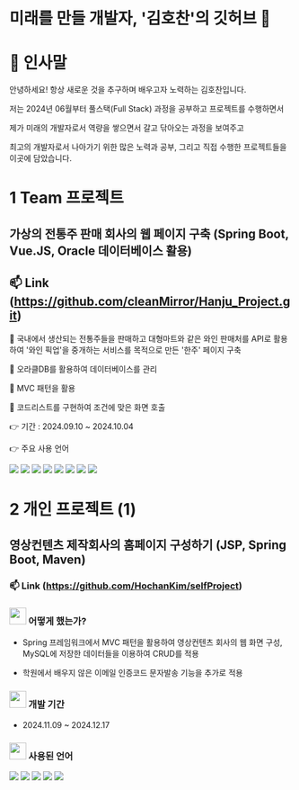# 미래를 만들 개발자, '김호찬'의 깃허브 👋

<!--
**HochanKim/HochanKim** is a ✨ _special_ ✨ repository because its `README.md` (this file) appears on your GitHub profile.

Here are some ideas to get you started:

- 🔭 I’m currently working on ...
- 🌱 I’m currently learning ...
- 👯 I’m looking to collaborate on ...
- 🤔 I’m looking for help with ...
- 💬 Ask me about ...
- 📫 How to reach me: ...
- 😄 Pronouns: ...
- ⚡ Fun fact: ...
-->
# 📜 인사말

안녕하세요! 항상 새로운 것을 추구하며 배우고자 노력하는 김호찬입니다.

저는 2024년 06월부터 풀스택(Full Stack) 과정을 공부하고 프로젝트를 수행하면서

제가 미래의 개발자로서 역량을 쌓으면서 갈고 닦아오는 과정을 보여주고

최고의 개발자로서 나아가기 위한 많은 노력과 공부, 그리고 직접 수행한 프로젝트들을 이곳에 담았습니다.

# 1 Team 프로젝트
## 가상의 전통주 판매 회사의 웹 페이지 구축 (Spring Boot, Vue.JS, Oracle 데이터베이스 활용)
## 📫 Link (https://github.com/cleanMirror/Hanju_Project.git)

👯 국내에서 생산되는 전통주들을 판매하고 대형마트와 같은 와인 판매처를 API로 활용하여 '와인 픽업'을 중개하는 서비스를 목적으로 만든 '한주' 페이지 구축

👯 오라클DB를 활용하여 데이터베이스를 관리

👯 MVC 패턴을 활용

👯 코드리스트를 구현하여 조건에 맞은 화면 호출

👉 기간 : 2024.09.10 ~ 2024.10.04 

👉 주요 사용 언어 

<img src="https://img.shields.io/badge/spring-6DB33F?style=for-the-badge&logo=spring&logoColor=white">

<img src="https://img.shields.io/badge/Oracle-F80000?style=for-the-badge&logo=oracle&logoColor=white">

<img src="https://img.shields.io/badge/java-23ED8B00?style=for-the-badge&logo=openjdk&logoColor=white">

<img src="https://img.shields.io/badge/Apache%20Maven-C71A36?style=for-the-badge&logo=Apache%20Maven&logoColor=white">

<img src="https://img.shields.io/badge/vuejs-333333?style=for-the-badge&logo=vuedotjs&logoColor=%234FC08D">

<img src="https://img.shields.io/badge/JavaScript-F7DF1E?style=for-the-badge&logo=JavaScript&logoColor=white">

<img src="https://img.shields.io/badge/html5-FFA500?style=for-the-badge&logo=html5&logoColor=white">

<img src="https://img.shields.io/badge/css3-1E90FF?style=for-the-badge&logo=css3&logoColor=white">

# 2 개인 프로젝트 (1)
## 영상컨텐츠 제작회사의 홈페이지 구성하기 (JSP, Spring Boot, Maven)
### 📫 Link (https://github.com/HochanKim/selfProject) 



### <img src="https://github.com/user-attachments/assets/a5e2f4b7-b8ff-4a10-8dbf-16bf16e267fd" width="30" height="30" /> 어떻게 했는가?

+  Spring 프레임워크에서 MVC 패턴을 활용하여 영상컨텐츠 회사의 웹 화면 구성, MySQL에 저장한 데이터들을 이용하여 CRUD를 적용

+  학원에서 배우지 않은 이메일 인증코드 문자발송 기능을 추가로 적용


### <img src="https://github.com/user-attachments/assets/a5e2f4b7-b8ff-4a10-8dbf-16bf16e267fd" width="30" height="30" /> 개발 기간

+  2024.11.09 ~ 2024.12.17


### <img src="https://github.com/user-attachments/assets/a5e2f4b7-b8ff-4a10-8dbf-16bf16e267fd" width="30" height="30" /> 사용된 언어
<img src="https://img.shields.io/badge/JSP-3178C6">

<img src="https://img.shields.io/badge/JavaScript-F7DF1E?style=for-the-badge&logo=JavaScript&logoColor=white">

<img src="https://img.shields.io/badge/CSS3-1572B6?style=for-the-badge&logo=css3&logoColor=white">

<img src="https://img.shields.io/badge/MySQL-00000F?style=for-the-badge&logo=mysql&logoColor=white">

<img src="https://img.shields.io/badge/vue.js-30F200?style=for-the-badge&logo=vue.jsl&logoColor=white">


